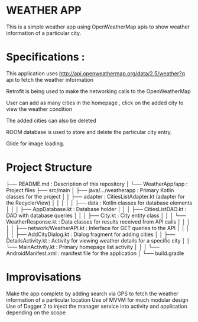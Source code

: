WEATHER APP
================
This is a simple weather app using OpenWeatherMap apis to show weather information of a particular city.


Specifications :
==================

This application uses http://api.openweathermap.org/data/2.5/weather?q api to fetch the weather information

Retrofit is being used to make the networking calls to the OpenWeatherMap

User can add as many cities in the homepage , click on the added city to view the weather condition

The added cities can also be deleted

ROOM database is used to store and delete the particular city entry.

Glide for image loading.


Project Structure
========================


├── README.md                           : Description of this repository
│
└── WeatherApp/app                  	  : Project files
    ├── src/main
    │   ├── java/…/weatherapp       	  : Primary Kotlin classes for the project
    │   │   ├── adapter                 : CitiesListAdapter.kt (adapter for the RecyclerView)
    │   │   │
    │   │   ├── data                    : Kotlin classes for database elements
    │   │   │   ├── AppDatabase.kt      : Database holder
    │   │   │   ├── CitiesListDAO.kt    : DAO with database queries
    │   │   │   ├── City.kt             : City entity class
    │   │   │   └── WeatherResponse.kt    : Data classes for results received from API calls
    │   │   │
    │   │   ├── network/WeatherAPI.kt   : Interface for GET queries to the API
    │   │   │
    │   │   ├── AddCityDialog.kt        : Dialog fragment for adding cities
    │   │   ├── DetailsActivity.kt 	 : Activity for viewing weather details for a specific city
    │   │   └── MainActivity.kt 		 : Primary homepage list activity
    │   │
    │   └── AndroidManifest.xml         : manifest file for the application
    │
    └── build.gradle


Improvisations
================

Make the app complete by adding search via GPS to fetch the weather information of a particular location
Use of MVVM for much modular design
Use of Dagger 2 to inject the manager service into activity and application depending on the scope